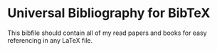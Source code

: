 Universal Bibliography for BibTeX
=================================

This bibfile should contain all of my read papers and books for easy referencing in any LaTeX file.
